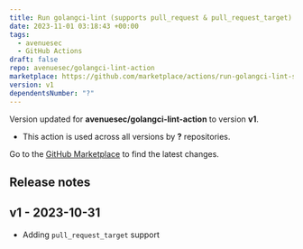 ```yaml
---
title: Run golangci-lint (supports pull_request & pull_request_target)
date: 2023-11-01 03:18:43 +00:00
tags:
  - avenuesec
  - GitHub Actions
draft: false
repo: avenuesec/golangci-lint-action
marketplace: https://github.com/marketplace/actions/run-golangci-lint-supports-pull_request-pull_request_target
version: v1
dependentsNumber: "?"
---
```



Version updated for **avenuesec/golangci-lint-action** to version **v1**.
- This action is used across all versions by **?** repositories.

Go to the [GitHub Marketplace](https://github.com/marketplace/actions/run-golangci-lint-supports-pull_request-pull_request_target) to find the latest changes.

## Release notes

## v1 - 2023-10-31

- Adding `pull_request_target` support
